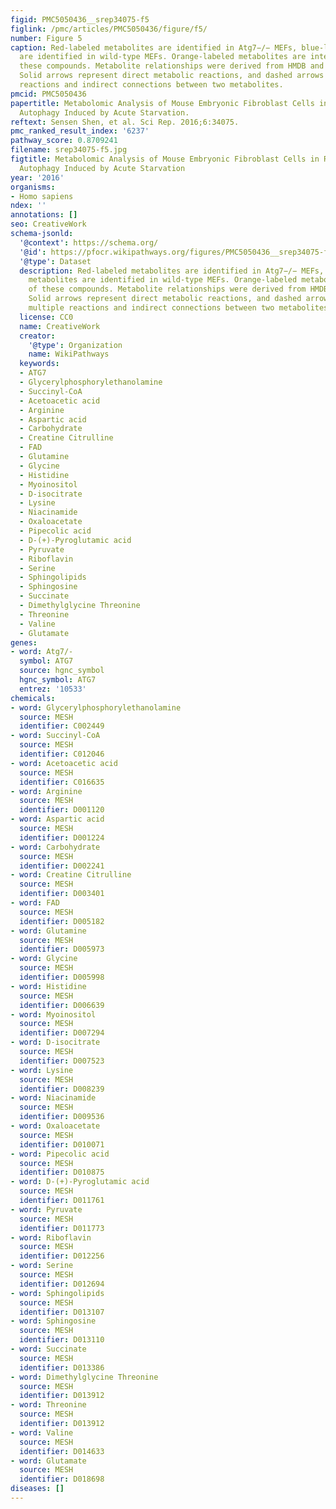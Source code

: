 ```yaml
---
figid: PMC5050436__srep34075-f5
figlink: /pmc/articles/PMC5050436/figure/f5/
number: Figure 5
caption: Red-labeled metabolites are identified in Atg7−/− MEFs, blue-labeled metabolites
  are identified in wild-type MEFs. Orange-labeled metabolites are intersection of
  these compounds. Metabolite relationships were derived from HMDB and KEGG databases.
  Solid arrows represent direct metabolic reactions, and dashed arrows represent multiple
  reactions and indirect connections between two metabolites.
pmcid: PMC5050436
papertitle: Metabolomic Analysis of Mouse Embryonic Fibroblast Cells in Response to
  Autophagy Induced by Acute Starvation.
reftext: Sensen Shen, et al. Sci Rep. 2016;6:34075.
pmc_ranked_result_index: '6237'
pathway_score: 0.8709241
filename: srep34075-f5.jpg
figtitle: Metabolomic Analysis of Mouse Embryonic Fibroblast Cells in Response to
  Autophagy Induced by Acute Starvation
year: '2016'
organisms:
- Homo sapiens
ndex: ''
annotations: []
seo: CreativeWork
schema-jsonld:
  '@context': https://schema.org/
  '@id': https://pfocr.wikipathways.org/figures/PMC5050436__srep34075-f5.html
  '@type': Dataset
  description: Red-labeled metabolites are identified in Atg7−/− MEFs, blue-labeled
    metabolites are identified in wild-type MEFs. Orange-labeled metabolites are intersection
    of these compounds. Metabolite relationships were derived from HMDB and KEGG databases.
    Solid arrows represent direct metabolic reactions, and dashed arrows represent
    multiple reactions and indirect connections between two metabolites.
  license: CC0
  name: CreativeWork
  creator:
    '@type': Organization
    name: WikiPathways
  keywords:
  - ATG7
  - Glycerylphosphorylethanolamine
  - Succinyl-CoA
  - Acetoacetic acid
  - Arginine
  - Aspartic acid
  - Carbohydrate
  - Creatine Citrulline
  - FAD
  - Glutamine
  - Glycine
  - Histidine
  - Myoinositol
  - D-isocitrate
  - Lysine
  - Niacinamide
  - Oxaloacetate
  - Pipecolic acid
  - D-(+)-Pyroglutamic acid
  - Pyruvate
  - Riboflavin
  - Serine
  - Sphingolipids
  - Sphingosine
  - Succinate
  - Dimethylglycine Threonine
  - Threonine
  - Valine
  - Glutamate
genes:
- word: Atg7/-
  symbol: ATG7
  source: hgnc_symbol
  hgnc_symbol: ATG7
  entrez: '10533'
chemicals:
- word: Glycerylphosphorylethanolamine
  source: MESH
  identifier: C002449
- word: Succinyl-CoA
  source: MESH
  identifier: C012046
- word: Acetoacetic acid
  source: MESH
  identifier: C016635
- word: Arginine
  source: MESH
  identifier: D001120
- word: Aspartic acid
  source: MESH
  identifier: D001224
- word: Carbohydrate
  source: MESH
  identifier: D002241
- word: Creatine Citrulline
  source: MESH
  identifier: D003401
- word: FAD
  source: MESH
  identifier: D005182
- word: Glutamine
  source: MESH
  identifier: D005973
- word: Glycine
  source: MESH
  identifier: D005998
- word: Histidine
  source: MESH
  identifier: D006639
- word: Myoinositol
  source: MESH
  identifier: D007294
- word: D-isocitrate
  source: MESH
  identifier: D007523
- word: Lysine
  source: MESH
  identifier: D008239
- word: Niacinamide
  source: MESH
  identifier: D009536
- word: Oxaloacetate
  source: MESH
  identifier: D010071
- word: Pipecolic acid
  source: MESH
  identifier: D010875
- word: D-(+)-Pyroglutamic acid
  source: MESH
  identifier: D011761
- word: Pyruvate
  source: MESH
  identifier: D011773
- word: Riboflavin
  source: MESH
  identifier: D012256
- word: Serine
  source: MESH
  identifier: D012694
- word: Sphingolipids
  source: MESH
  identifier: D013107
- word: Sphingosine
  source: MESH
  identifier: D013110
- word: Succinate
  source: MESH
  identifier: D013386
- word: Dimethylglycine Threonine
  source: MESH
  identifier: D013912
- word: Threonine
  source: MESH
  identifier: D013912
- word: Valine
  source: MESH
  identifier: D014633
- word: Glutamate
  source: MESH
  identifier: D018698
diseases: []
---
```

